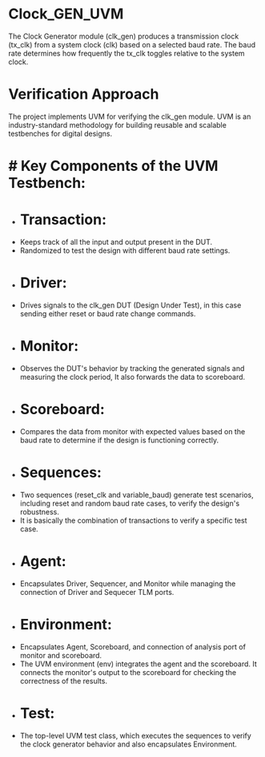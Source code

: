 # Clock_GEN_UVM
The Clock Generator module (clk_gen) produces a transmission clock (tx_clk) from a system clock (clk) based on a selected baud rate. The baud rate determines how frequently the tx_clk toggles relative to the system clock.

# Verification Approach
The project implements UVM for verifying the clk_gen module. UVM is an industry-standard methodology for building reusable and scalable testbenches for digital designs.

# # Key Components of the UVM Testbench:
- # Transaction:
- Keeps track of all the input and output present in the DUT.
- Randomized to test the design with different baud rate settings.
- # Driver:
- Drives signals to the clk_gen DUT (Design Under Test), in this case sending either reset or baud rate change commands.
- # Monitor:
- Observes the DUT's behavior by tracking the generated signals and measuring the clock period, It also forwards the data to scoreboard.
- # Scoreboard:
- Compares the data from monitor with expected values based on the baud rate to determine if the design is functioning correctly.
- # Sequences:
- Two sequences (reset_clk and variable_baud) generate test scenarios, including reset and random baud rate cases, to verify the design's robustness.
- It is basically the combination of transactions to verify a specific test case.
- # Agent:
- Encapsulates Driver, Sequencer, and Monitor while managing the connection of Driver and Sequecer TLM ports.
- # Environment:
- Encapsulates Agent, Scoreboard, and connection of analysis port of monitor and scoreboard.
- The UVM environment (env) integrates the agent and the scoreboard. It connects the monitor's output to the scoreboard for checking the correctness of the results.
- # Test:
- The top-level UVM test class, which executes the sequences to verify the clock generator behavior and also encapsulates Environment.
